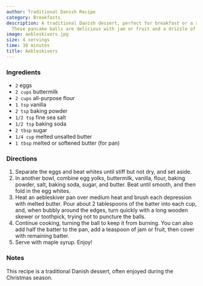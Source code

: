 ```yaml
---
author: Traditional Danish Recipe
category: Breakfasts
description: A traditional Danish dessert, perfect for breakfast or a sweet treat.
  These pancake balls are delicious with jam or fruit and a drizzle of maple syrup.
image: aebleskivers.jpg
size: 4 servings
time: 30 minutes
title: Aebleskivers
---
```

### Ingredients

* `2` eggs
* `2 cups` buttermilk
* `2 cups` all-purpose flour
* `1 tsp` vanilla
* `2 tsp` baking powder
* `1/2 tsp` fine sea salt
* `1/2 tsp` baking soda
* `2 tbsp` sugar
* `1/4 cup` melted unsalted butter
* `1 tbsp` melted or softened butter (for pan)

### Directions

1. Separate the eggs and beat whites until stiff but not dry, and set aside.
2. In another bowl, combine egg yolks, buttermilk, vanilla, flour, baking powder, salt, baking soda, sugar, and butter. Beat until smooth, and then fold in the egg whites.
3. Heat an aebleskiver pan over medium heat and brush each depression with melted butter. Pour about 2 tablespoons of the batter into each cup, and, when bubbly around the edges, turn quickly with a long wooden skewer or toothpick, trying not to puncture the balls.
4. Continue cooking, turning the ball to keep it from burning. You can also add half the batter to the pan, add a teaspoon of jam or fruit, then cover with remaining batter.
5. Serve with maple syrup. Enjoy!

### Notes

This recipe is a traditional Danish dessert, often enjoyed during the Christmas season.
